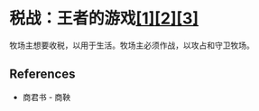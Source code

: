 # 税战：王者的游戏[[1]](./appendices/for-survivors.md)[[2]](./appendices/artificial-cowboy.md)[[3]](./appendices/interstellar-migration.md)

牧场主想要收税，以用于生活。牧场主必须作战，以攻占和守卫牧场。

## References

- 商君书 - 商鞅
